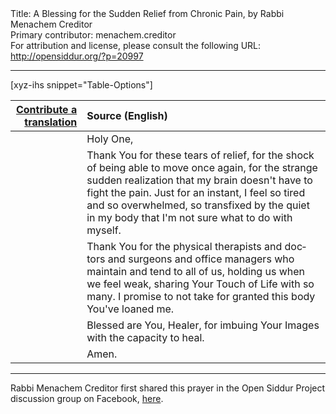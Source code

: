 <html>
<head></head>
<body>
Title: A Blessing for the Sudden Relief from Chronic Pain, by Rabbi Menachem Creditor<br />
Primary contributor: menachem.creditor<br />
For attribution and license, please consult the following URL: <a href="http://opensiddur.org/?p=20997">http://opensiddur.org/?p=20997</a>
<p />
<hr />

[xyz-ihs snippet="Table-Options"]<table style="margin-left: auto; margin-right: auto;" class="draggable">
<thead><tr><th id="x" style="text-align: right;"><a href="/translate/" target="_blank" rel="noopener">Contribute a translation</a></th><th style="text-align: left;">Source (English)</th></tr></thead>
<tbody>
<tr><td style="vertical-align:top;">
<div class="liturgy" lang="he">

</span></div></td>
 
<td style="vertical-align:top;">
<div class="english" lang="en">
Holy One,
</div></td></tr>


<tr><td style="vertical-align:top;">
<div class="liturgy" lang="he">

</span></div></td>
 
<td style="vertical-align:top;">
<div class="english" lang="en">
Thank You for these tears of relief, 
for the shock of being able to move once again, 
for the strange sudden realization 
that my brain doesn't have to fight the pain. 
Just for an instant, 
I feel so tired and so overwhelmed, 
so transfixed by the quiet in my body 
that I'm not sure what to do with myself.
</div></td></tr>


<tr><td style="vertical-align:top;">
<div class="liturgy" lang="he">

</span></div></td>
 
<td style="vertical-align:top;">
<div class="english" lang="en">
Thank You 
for the physical therapists 
and doctors 
and surgeons 
and office managers 
who maintain and tend to all of us, 
holding us when we feel weak, 
sharing Your Touch of Life with so many. 
I promise to not take for granted 
this body 
You've loaned me.
</div></td></tr>


<tr><td style="vertical-align:top;">
<div class="liturgy" lang="he">

</span></div></td>
 
<td style="vertical-align:top;">
<div class="english" lang="en">
Blessed are You, Healer, 
for imbuing Your Images 
with the capacity to heal.
</div></td></tr>


<tr><td style="vertical-align:top;">
<div class="liturgy" lang="he">

</span></div></td>
 
<td style="vertical-align:top;">
<div class="english" lang="en">
Amen.
</div></td></tr>
</tbody></table>

<hr />

Rabbi Menachem Creditor first shared this prayer in the Open Siddur Project discussion group on Facebook, <a href="https://www.facebook.com/groups/opensiddur/permalink/10155918300602746/">here</a>.
</body>
</html>